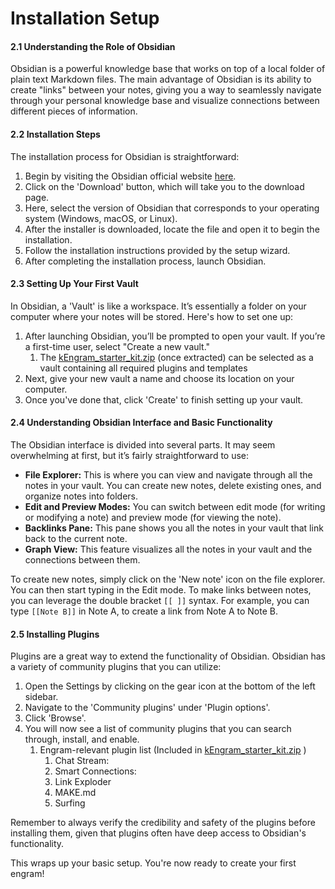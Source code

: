 # Installation Setup

#### 2.1 Understanding the Role of Obsidian

Obsidian is a powerful knowledge base that works on top of a local folder of plain text Markdown files. The main advantage of Obsidian is its ability to create "links" between your notes, giving you a way to seamlessly navigate through your personal knowledge base and visualize connections between different pieces of information.

#### 2.2 Installation Steps

The installation process for Obsidian is straightforward:

1. Begin by visiting the Obsidian official website [here](https://obsidian.md/).
2. Click on the 'Download' button, which will take you to the download page.
3. Here, select the version of Obsidian that corresponds to your operating system (Windows, macOS, or Linux).
4. After the installer is downloaded, locate the file and open it to begin the installation.
5. Follow the installation instructions provided by the setup wizard.
6. After completing the installation process, launch Obsidian.

#### 2.3 Setting Up Your First Vault

In Obsidian, a 'Vault' is like a workspace. It’s essentially a folder on your computer where your notes will be stored. Here's how to set one up:

1. After launching Obsidian, you’ll be prompted to open your vault. If you’re a first-time user, select "Create a new vault."
   1. The [kEngram\_starter\_kit.zip](https://github.com/DeSciWorldDAO/gitbook-docs/files/13799400/kEngram\_starter\_kit.zip) (once extracted) can be selected as a vault containing all required plugins and templates
2. Next, give your new vault a name and choose its location on your computer.
3. Once you've done that, click 'Create' to finish setting up your vault.

#### 2.4 Understanding Obsidian Interface and Basic Functionality

The Obsidian interface is divided into several parts. It may seem overwhelming at first, but it’s fairly straightforward to use:

* **File Explorer:** This is where you can view and navigate through all the notes in your vault. You can create new notes, delete existing ones, and organize notes into folders.
* **Edit and Preview Modes:** You can switch between edit mode (for writing or modifying a note) and preview mode (for viewing the note).
* **Backlinks Pane:** This pane shows you all the notes in your vault that link back to the current note.
* **Graph View:** This feature visualizes all the notes in your vault and the connections between them.

To create new notes, simply click on the 'New note' icon on the file explorer. You can then start typing in the Edit mode. To make links between notes, you can leverage the double bracket `[[ ]]` syntax. For example, you can type `[[Note B]]` in Note A, to create a link from Note A to Note B.

#### 2.5 Installing Plugins

Plugins are a great way to extend the functionality of Obsidian. Obsidian has a variety of community plugins that you can utilize:

1. Open the Settings by clicking on the gear icon at the bottom of the left sidebar.
2. Navigate to the 'Community plugins' under 'Plugin options'.
3. Click 'Browse'.
4. You will now see a list of community plugins that you can search through, install, and enable.
   1. Engram-relevant plugin list (Included in [kEngram\_starter\_kit.zip](https://github.com/DeSciWorldDAO/gitbook-docs/files/13799402/kEngram\_starter\_kit.zip) )
      1. Chat Stream:
      2. Smart Connections:
      3. Link Exploder
      4. MAKE.md
      5. Surfing

Remember to always verify the credibility and safety of the plugins before installing them, given that plugins often have deep access to Obsidian's functionality.

This wraps up your basic setup. You're now ready to create your first engram!
